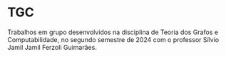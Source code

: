 # TGC
Trabalhos em grupo desenvolvidos na disciplina de Teoria dos Grafos e Computabilidade, no segundo semestre de 2024 com o professor Sílvio Jamil Jamil Ferzoli Guimarães.
